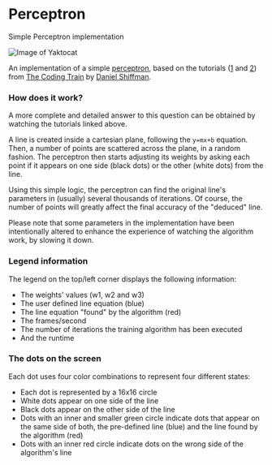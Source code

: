 # Perceptron
Simple Perceptron implementation

![Image of Yaktocat](https://xfx.net/stackoverflow/perceptron/perceptron_01.png)

An implementation of a simple [perceptron](https://en.wikipedia.org/wiki/Perceptron), based on the tutorials ([1](https://www.youtube.com/watch?v=ntKn5TPHHAk&t=870s) and [2](https://www.youtube.com/watch?v=DGxIcDjPzac&t=1183s)) from [The Coding Train](https://www.youtube.com/user/shiffman) by [Daniel Shiffman](http://shiffman.net/).

### How does it work?

A more complete and detailed answer to this question can be obtained by watching the tutorials linked above.

A line is created inside a cartesian plane, following the `y=mx+b` equation.
Then, a number of points are scattered across the plane, in a random fashion. The perceptron then starts adjusting its weights by asking each point if it appears on one side (black dots) or the other (white dots) from the line.

Using this simple logic, the perceptron can find the original line's parameters in (usually) several thousands of iterations. Of course, the number of points will greatly affect the final accuracy of the "deduced" line.

Please note that some parameters in the implementation have been intentionally altered to enhance the experience of watching the algorithm work, by slowing it down.

### Legend information

The legend on the top/left corner displays the following information:

- The weights' values (w1, w2 and w3)
- The user defined line equation (blue)
- The line equation "found" by the algorithm (red)
- The frames/second
- The number of iterations the training algorithm has been executed
- And the runtime

### The dots on the screen

Each dot uses four color combinations to represent four different states:

- Each dot is represented by a 16x16 circle
- White dots appear on one side of the line
- Black dots appear on the other side of the line
- Dots with an inner and smaller green circle indicate dots that appear on the same side of both, the pre-defined line (blue) and the line found by the algorithm (red)
- Dots with an inner red circle indicate dots on the wrong side of the algorithm's line


